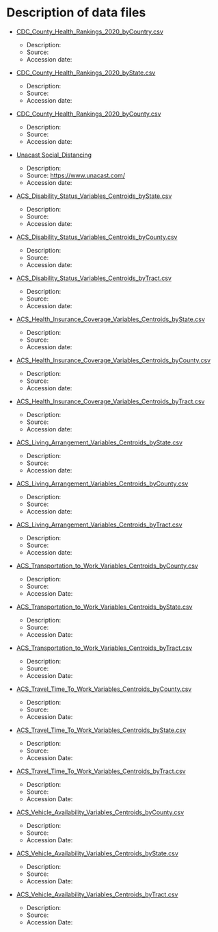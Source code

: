# Description of data files

* [CDC_County_Health_Rankings_2020_byCountry.csv](https://github.com/Big-Bio/COVID19byZip/tree/master/StaticData/CDC_County_Health_Rankings_2020_byCountry.csv)
  *  Description:
  * Source:
  * Accession date:

* [CDC_County_Health_Rankings_2020_byState.csv](https://github.com/Big-Bio/COVID19byZip/tree/master/StaticData/CDC_County_Health_Rankings_2020_byState.csv)
  * Description:
  * Source:
  * Accession date:

* [CDC_County_Health_Rankings_2020_byCounty.csv](https://github.com/Big-Bio/COVID19byZip/tree/master/StaticData/CDC_County_Health_Rankings_2020_byCounty.csv)
  * Description:
  * Source:
  * Accession date:

* [Unacast Social_Distancing](https://www.unacast.com/)
  * Description:
  * Source: https://www.unacast.com/
  * Accession date:

* [ACS_Disability_Status_Variables_Centroids_byState.csv](https://github.com/Big-Bio/COVID19byZip/tree/master/StaticData/ACS_Disability_Status_Variables_Centroids_byState.csv)
  * Description:
  * Source:
  * Accession date:

* [ACS_Disability_Status_Variables_Centroids_byCounty.csv](https://github.com/Big-Bio/COVID19byZip/tree/master/StaticData/ACS_Disability_Status_Variables_Centroids_byCounty.csv)
  * Description:
  * Source:
  * Accession date:

* [ACS_Disability_Status_Variables_Centroids_byTract.csv](https://github.com/Big-Bio/COVID19byZip/tree/master/StaticData/ACS_Disability_Status_Variables_Centroids_byTract.csv)
  * Description:
  * Source:
  * Accession date:

* [ACS_Health_Insurance_Coverage_Variables_Centroids_byState.csv](https://github.com/Big-Bio/COVID19byZip/tree/master/StaticData/ACS_Health_Insurance_Coverage_Variables_Centroids_byState.csv)
  * Description:
  * Source:
  * Accession date:

* [ACS_Health_Insurance_Coverage_Variables_Centroids_byCounty.csv](https://github.com/Big-Bio/COVID19byZip/tree/master/StaticData/ACS_Health_Insurance_Coverage_Variables_Centroids_byCounty.csv)
  * Description:
  * Source:
  * Accession date:

* [ACS_Health_Insurance_Coverage_Variables_Centroids_byTract.csv](https://github.com/Big-Bio/COVID19byZip/tree/master/StaticData/ACS_Health_Insurance_Coverage_Variables_Centroids_byTract.csv)
  * Description:
  * Source:
  * Accession date:

* [ACS_Living_Arrangement_Variables_Centroids_byState.csv](https://github.com/Big-Bio/COVID19byZip/tree/master/StaticData/ACS_Living_Arrangement_Variables_Centroids_byState.csv)
  * Description:
  * Source:
  * Accession date:

* [ACS_Living_Arrangement_Variables_Centroids_byCounty.csv](https://github.com/Big-Bio/COVID19byZip/tree/master/StaticData/ACS_Living_Arrangement_Variables_Centroids_byCounty.csv)
  * Description:
  * Source:
  * Accession date:

* [ACS_Living_Arrangement_Variables_Centroids_byTract.csv](https://github.com/Big-Bio/COVID19byZip/tree/master/StaticData/ACS_Living_Arrangement_Variables_Centroids_byTract.csv)
  * Description:
  * Source:
  * Accession date:

* [ACS_Transportation_to_Work_Variables_Centroids_byCounty.csv](https://github.com/Big-Bio/COVID19byZip/tree/master/StaticData/ACS_Transportation_to_Work_Variables_Centroids_byCounty.csv)
  * Description:
  * Source:
  * Accession Date:

* [ACS_Transportation_to_Work_Variables_Centroids_byState.csv](https://github.com/Big-Bio/COVID19byZip/tree/master/StaticData/ACS_Transportation_to_Work_Variables_Centroids_byState.csv)
  * Description:
  * Source:
  * Accession Date:

* [ACS_Transportation_to_Work_Variables_Centroids_byTract.csv](https://github.com/Big-Bio/COVID19byZip/tree/master/StaticData/ACS_Transportation_to_Work_Variables_Centroids_byTract.csv)
  * Description:
  * Source:
  * Accession Date:

* [ACS_Travel_Time_To_Work_Variables_Centroids_byCounty.csv](https://github.com/Big-Bio/COVID19byZip/tree/master/StaticData/ACS_Travel_Time_To_Work_Variables_Centroids_byCounty.csv)
  * Description:
  * Source:
  * Accession Date:

* [ACS_Travel_Time_To_Work_Variables_Centroids_byState.csv](https://github.com/Big-Bio/COVID19byZip/tree/master/StaticData/ACS_Travel_Time_To_Work_Variables_Centroids_byState.csv)
  * Description:
  * Source:
  * Accession Date:

* [ACS_Travel_Time_To_Work_Variables_Centroids_byTract.csv](https://github.com/Big-Bio/COVID19byZip/tree/master/StaticData/ACS_Travel_Time_To_Work_Variables_Centroids_byTract.csv)
  * Description:
  * Source:
  * Accession Date:

* [ACS_Vehicle_Availability_Variables_Centroids_byCounty.csv](https://github.com/Big-Bio/COVID19byZip/tree/master/StaticData/ACS_Vehicle_Availability_Variables_Centroids_byCounty.csv)
  * Description:
  * Source:
  * Accession Date:

* [ACS_Vehicle_Availability_Variables_Centroids_byState.csv](https://github.com/Big-Bio/COVID19byZip/tree/master/StaticData/ACS_Vehicle_Availability_Variables_Centroids_byState.csv)
  * Description:
  * Source:
  * Accession Date:

* [ACS_Vehicle_Availability_Variables_Centroids_byTract.csv](https://github.com/Big-Bio/COVID19byZip/tree/master/StaticData/ACS_Vehicle_Availability_Variables_Centroids_byTract.csv)
  * Description:
  * Source:
  * Accession Date:


